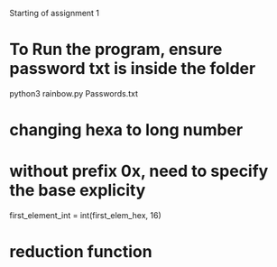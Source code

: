 Starting of assignment 1
# To Run the program, ensure password txt is inside the folder
python3 rainbow.py Passwords.txt

# changing hexa to long number
# without prefix 0x, need to specify the base explicity
first_element_int = int(first_elem_hex, 16)

# reduction function
